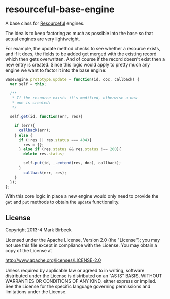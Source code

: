 # resourceful-base-engine

A base class for [Resourceful](https://npmjs.org/package/resourceful) engines.

The idea is to keep factoring as much as possible into the base so that actual engines are very lightweight.

For example, the update method checks to see whether a resource exists, and if it does, the fields to be added get merged with the existing record which then gets overwritten. And of course if the record doesn't exist then a new entry is created. Since this logic would apply to pretty much any engine we want to factor it into the base engine:

```javascript
BaseEngine.prototype.update = function(id, doc, callback) {
  var self = this;

  /**
   * If the resource exists it's modified, otherwise a new
   * one is created:
   */

  self.get(id, function(err, res){

    if (err){
      callback(err);
    } else {
      if (!res || res.status === 404){
        res = {};
      } else if (res.status && res.status !== 200){
        delete res.status;

        self.put(id, _.extend(res, doc), callback);
      }
        callback(err, res);
    }
  });
};
```

With this core logic in place a new engine would only need to provide the `get` and `put` methods to obtain the `update` functionality.

## License

Copyright 2013-4 Mark Birbeck

Licensed under the Apache License, Version 2.0 (the "License"); you may not use this file except in compliance with the License. You may obtain a copy of the License at

http://www.apache.org/licenses/LICENSE-2.0

Unless required by applicable law or agreed to in writing, software distributed under the License is distributed on an "AS IS" BASIS, WITHOUT WARRANTIES OR CONDITIONS OF ANY KIND, either express or implied. See the License for the specific language governing permissions and limitations under the License.
